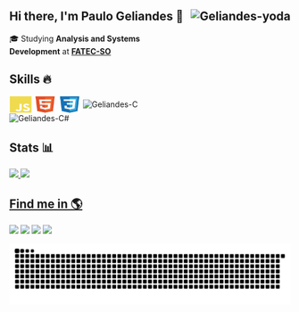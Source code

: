   <div> <p align="left"><h2> Hi there, I'm Paulo Geliandes 👋 
    <img align="right" alt="Geliandes-yoda" height="215em" src="https://i.pinimg.com/originals/54/bd/fa/54bdfaa71ebaf881e4226f298046d720.gif"></h2>
  🎓 Studying <b>Analysis and Systems Development</b> at <b><a href="http://www.fatecsorocaba.edu.br/" target="_blank">FATEC-SO</a></b>
  </p>
  </div>

  <div style="display: inline_block"><h2 align="left">Skills 🔥</h2>
  <img align="center" alt="Geliandes-Js" height="30" width="40" src="https://raw.githubusercontent.com/devicons/devicon/master/icons/javascript/javascript-plain.svg">
  <img align="center" alt="Geliandes-HTML" height="30" width="40" src="https://raw.githubusercontent.com/devicons/devicon/master/icons/html5/html5-original.svg">
  <img align="center" alt="Geliandes-CSS" height="30" width="40" src="https://raw.githubusercontent.com/devicons/devicon/master/icons/css3/css3-original.svg">
  <img align="center" alt="Geliandes-C" height="32" width="40" src="https://raw.githubusercontent.com/jmnote/z-icons/master/svg/c.svg">
  <img align="center" alt="Geliandes-C#" height="32" width="40" src="https://raw.githubusercontent.com/jmnote/z-icons/master/svg/csharp.svg">
  
 </div>
<h2 align="left">Stats 📊</h2>
 <div>
  <a href="https://github.com/Geliandes">
  <img height="152.2em" src="https://github-readme-stats.vercel.app/api?username=Geliandes&show_icons=true&theme=default&include_all_commits=true&count_private=true"/>
  <img height="152.2em" src="https://github-readme-stats.vercel.app/api/top-langs/?username=Geliandes&layout=compact&langs_count=7&theme=default"/>
  </div>
  

<div style="display: inline_block"><h2 align="left">Find me in 🌎</h2>
  <a href="https://www.instagram.com/geliandes/" target="_blank"><img src="https://img.shields.io/badge/-Instagram-%23E4405F?style=for-the-badge&logo=instagram&logoColor=white" target="_blank"></a>
  <a href = "mailto:geliandes@gmail.com"><img src="https://img.shields.io/badge/-Gmail-%23333?style=for-the-badge&logo=gmail&logoColor=white" target="_blank"></a>
  <a href="https://www.linkedin.com/in/paulo-geliandes/" target="_blank"><img src="https://img.shields.io/badge/-LinkedIn-%230077B5?style=for-the-badge&logo=linkedin&logoColor=white" target="_blank"></a> 
  <a href="https://www.facebook.com/geliandes" target="_blank"><img src="https://img.shields.io/badge/Facebook-1877F2?style=for-the-badge&logo=facebook&logoColor=white" target="_blank">	</a>
 
 ![Snake animation](https://github.com/Geliandes/Geliandes/blob/main/cobrinha.svg)
 
</div>
